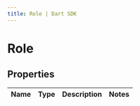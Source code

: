```yaml
---
title: Role | Dart SDK
---
```


# Role

## Properties
Name | Type | Description | Notes
------------ | ------------- | ------------- | -------------


